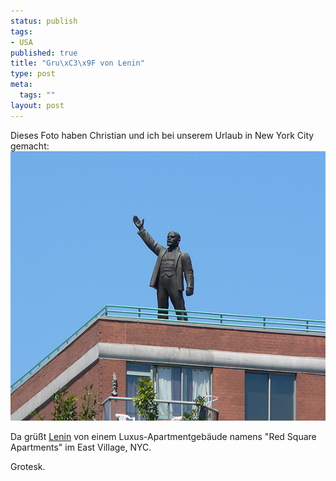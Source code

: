 ```yaml
--- 
status: publish
tags: 
- USA
published: true
title: "Gru\xC3\x9F von Lenin"
type: post
meta: 
  tags: ""
layout: post
---
```

Dieses Foto haben Christian und ich bei unserem Urlaub in New York City gemacht:
<a href="http://www.ipernity.com/doc/fredw/757648"><img src='/media/wp/2007/09/lenin-nyc.jpg' alt='Lenin-Statue, New York City' /></a>

Da grüßt <a href="http://de.wikipedia.org/wiki/Lenin">Lenin</a> von einem Luxus-Apartmentgebäude namens "Red Square Apartments" im East Village, NYC.

Grotesk.
